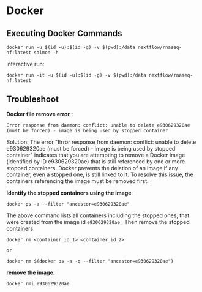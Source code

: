 # Docker  

## Executing Docker Commands

```
docker run -u $(id -u):$(id -g) -v $(pwd):/data nextflow/rnaseq-nf:latest salmon -h

```   

interactive run:  
```
docker run -it -u $(id -u):$(id -g) -v $(pwd):/data nextflow/rnaseq-nf:latest 
```  



## Troubleshoot  

**Docker file remove error** : 
```
Error response from daemon: conflict: unable to delete e930629320ae (must be forced) - image is being used by stopped container  
```  

Solution:
The error "Error response from daemon: conflict: unable to delete e930629320ae (must be forced) - image is being used by stopped container" indicates that you are attempting to remove a Docker image (identified by ID e930629320ae) that is still referenced by one or more stopped containers. Docker prevents the deletion of an image if any container, even a stopped one, is still linked to it. 
To resolve this issue, the containers referencing the image must be removed first.  

**Identify the stopped containers using the image**:  
```
docker ps -a --filter "ancestor=e930629320ae" 
```  
The above command lists all containers including the stopped ones, that were created from the image id `e930629320ae`  , Then remove the stopped containers.  
``` 
docker rm <container_id_1> <container_id_2>  

or 

docker rm $(docker ps -a -q --filter "ancestor=e930629320ae")
```  

**remove the image**:
```
docker rmi e930629320ae
```  


